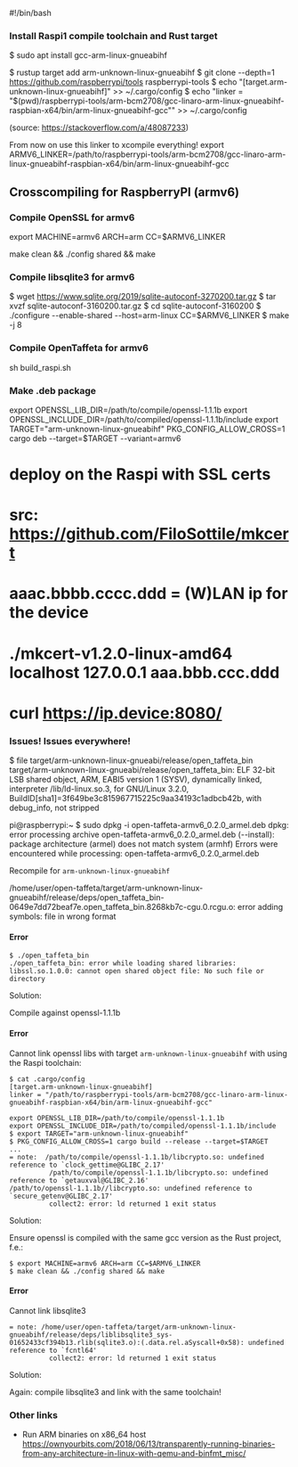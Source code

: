 #!/bin/bash

### Install Raspi1 compile toolchain and Rust target

$ sudo apt install gcc-arm-linux-gnueabihf

$ rustup target add arm-unknown-linux-gnueabihf
$ git clone --depth=1 https://github.com/raspberrypi/tools raspberrypi-tools
$ echo "[target.arm-unknown-linux-gnueabihf]" >> ~/.cargo/config
$ echo "linker = \"$(pwd)/raspberrypi-tools/arm-bcm2708/gcc-linaro-arm-linux-gnueabihf-raspbian-x64/bin/arm-linux-gnueabihf-gcc\"" >> ~/.cargo/config

(source: https://stackoverflow.com/a/48087233)

From now on use this linker to xcompile everything!
export ARMV6_LINKER=/path/to/raspberrypi-tools/arm-bcm2708/gcc-linaro-arm-linux-gnueabihf-raspbian-x64/bin/arm-linux-gnueabihf-gcc

## Crosscompiling for RaspberryPI (armv6)

### Compile OpenSSL for armv6

export MACHINE=armv6 ARCH=arm CC=$ARMV6_LINKER

make clean && ./config shared && make

### Compile libsqlite3 for armv6

$ wget https://www.sqlite.org/2019/sqlite-autoconf-3270200.tar.gz
$ tar xvzf sqlite-autoconf-3160200.tar.gz
$ cd sqlite-autoconf-3160200
$ ./configure --enable-shared --host=arm-linux CC=$ARMV6_LINKER
$ make -j 8

### Compile OpenTaffeta for armv6

sh build_raspi.sh

### Make .deb package

export OPENSSL_LIB_DIR=/path/to/compile/openssl-1.1.1b
export OPENSSL_INCLUDE_DIR=/path/to/compiled/openssl-1.1.1b/include
export TARGET="arm-unknown-linux-gnueabihf"
PKG_CONFIG_ALLOW_CROSS=1 cargo deb --target=$TARGET --variant=armv6

# deploy on the Raspi with SSL certs
# src: https://github.com/FiloSottile/mkcert
# aaac.bbbb.cccc.ddd = (W)LAN ip for the device
# ./mkcert-v1.2.0-linux-amd64 localhost 127.0.0.1 aaa.bbb.ccc.ddd

# curl https://ip.device:8080/

### Issues! Issues everywhere!

$ file target/arm-unknown-linux-gnueabi/release/open_taffeta_bin
target/arm-unknown-linux-gnueabi/release/open_taffeta_bin: ELF 32-bit LSB shared object, ARM, EABI5 version 1 (SYSV), dynamically linked, interpreter /lib/ld-linux.so.3, for GNU/Linux 3.2.0, BuildID[sha1]=3f649be3c815967715225c9aa34193c1adbcb42b, with debug_info, not stripped

pi@raspberrypi:~ $ sudo dpkg -i open-taffeta-armv6_0.2.0_armel.deb
dpkg: error processing archive open-taffeta-armv6_0.2.0_armel.deb (--install):
package architecture (armel) does not match system (armhf)
Errors were encountered while processing:
open-taffeta-armv6_0.2.0_armel.deb

Recompile for `arm-unknown-linux-gnueabihf`

/home/user/open-taffeta/target/arm-unknown-linux-gnueabihf/release/deps/open_taffeta_bin-0649e7dd72beaf7e.open_taffeta_bin.8268kb7c-cgu.0.rcgu.o: error adding symbols: file in wrong format

#### Error
```
$ ./open_taffeta_bin
./open_taffeta_bin: error while loading shared libraries: libssl.so.1.0.0: cannot open shared object file: No such file or directory
```

Solution:

Compile against openssl-1.1.1b

#### Error

Cannot link openssl libs with target `arm-unknown-linux-gnueabihf` with using the Raspi toolchain:
```
$ cat .cargo/config
[target.arm-unknown-linux-gnueabihf]
linker = "/path/to/raspberrypi-tools/arm-bcm2708/gcc-linaro-arm-linux-gnueabihf-raspbian-x64/bin/arm-linux-gnueabihf-gcc"

export OPENSSL_LIB_DIR=/path/to/compile/openssl-1.1.1b
export OPENSSL_INCLUDE_DIR=/path/to/compiled/openssl-1.1.1b/include
$ export TARGET="arm-unknown-linux-gnueabihf"
$ PKG_CONFIG_ALLOW_CROSS=1 cargo build --release --target=$TARGET
...
= note:  /path/to/compile/openssl-1.1.1b/libcrypto.so: undefined reference to `clock_gettime@GLIBC_2.17'
          /path/to/compile/openssl-1.1.1b/libcrypto.so: undefined reference to `getauxval@GLIBC_2.16'
/path/to/openssl-1.1.1b//libcrypto.so: undefined reference to `secure_getenv@GLIBC_2.17'
          collect2: error: ld returned 1 exit status
```

Solution:

Ensure openssl is compiled with the same gcc version as the Rust project, f.e.:
```
$ export MACHINE=armv6 ARCH=arm CC=$ARMV6_LINKER
$ make clean && ./config shared && make
```

#### Error

Cannot link libsqlite3

```
= note: /home/user/open-taffeta/target/arm-unknown-linux-gnueabihf/release/deps/liblibsqlite3_sys-01652433cf394b13.rlib(sqlite3.o):(.data.rel.aSyscall+0x58): undefined reference to `fcntl64'
          collect2: error: ld returned 1 exit status
```

Solution:

Again: compile libsqlite3 and link with the same toolchain!

### Other links

- Run ARM binaries on x86_64 host
https://ownyourbits.com/2018/06/13/transparently-running-binaries-from-any-architecture-in-linux-with-qemu-and-binfmt_misc/
